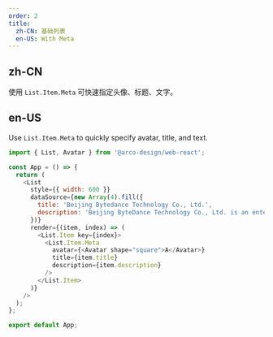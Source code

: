 ```yaml
---
order: 2
title:
  zh-CN: 基础列表
  en-US: With Meta
---
```


## zh-CN

使用 `List.Item.Meta` 可快速指定头像、标题、文字。

## en-US

Use `List.Item.Meta` to quickly specify avatar, title, and text.

```js
import { List, Avatar } from '@arco-design/web-react';

const App = () => {
  return (
    <List
      style={{ width: 600 }}
      dataSource={new Array(4).fill({
        title: 'Beijing Bytedance Technology Co., Ltd.',
        description: 'Beijing ByteDance Technology Co., Ltd. is an enterprise located in China.',
      })}
      render={(item, index) => (
        <List.Item key={index}>
          <List.Item.Meta
            avatar={<Avatar shape="square">A</Avatar>}
            title={item.title}
            description={item.description}
          />
        </List.Item>
      )}
    />
  );
};

export default App;
```
